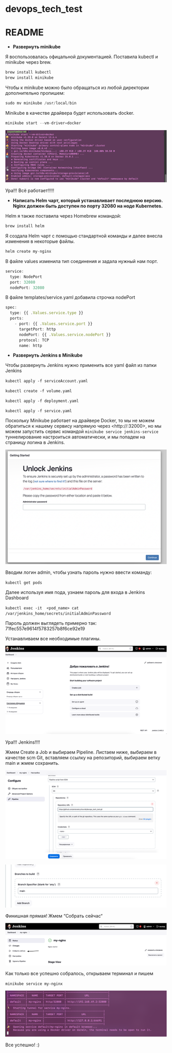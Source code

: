# devops_tech_test

# README

- **Развернуть minikube**

Я воспользовалась офицальной документацией. Поставила kubectl и minikube через brew.

```jsx
brew install kubectl
brew install minikube
```

Чтобы к minikube можно было обращаться из любой директории дополнительно пропишем:

```jsx
sudo mv minikube /usr/local/bin
```

Minikube в качестве драйвера будет использовать docker. 

```jsx
minikube start --vm-driver=docker
```

![Ура!!! Всё работает!!!!!](Screenshot_2024-04-27_at_10.53.49_AM.png)

Ура!!! Всё работает!!!!!

- **Написать Helm чарт, который устанавливает последнюю версию. Nginx должен быть доступен по порту 32080 на ноде Kubernetes.**

Helm я также поставила через Homebrew командой: 

```jsx
brew install helm
```

Я создала Helm чарт с помощью стандартной команды и далее внесла изменения в некоторые файлы.

```jsx
helm create my-nginx
```

 В файле values изменила тип соединения и задала нужный нам порт.

```jsx
service:
  type: NodePort
  port: 32080
  nodePort: 32080
```

В файле templates/service.yaml добавила строчка nodePort

```jsx
spec:
  type: {{ .Values.service.type }}
  ports:
    - port: {{ .Values.service.port }}
      targetPort: http
      nodePort: {{ .Values.service.nodePort }}
      protocol: TCP
      name: http
```

- **Развернуть Jenkins в Minikube**

Чтобы развернуть Jenkins нужно применить все yaml файл из папки Jenkins

`kubectl apply -f serviceAccount.yaml`

`kubectl create -f volume.yaml`

`kubectl apply -f deployment.yaml`

`kubectl apply -f service.yaml`

Поскольку Minikube работает на драйвере Docker, то мы не можем обратиться к нашему сервису напрямую через <http://<minikube-ip>:32000>, но мы можем запустить сервис командой `minikube service jenkins-service` туннелирование настроиться автоматически, и мы попадем на страницу логина в Jenkins. 

![Снимок экрана 2024-05-01 в 19.20.16.png](%25D0%25A1%25D0%25BD%25D0%25B8%25D0%25BC%25D0%25BE%25D0%25BA_%25D1%258D%25D0%25BA%25D1%2580%25D0%25B0%25D0%25BD%25D0%25B0_2024-05-01_%25D0%25B2_19.20.16.png)

Вводим логин admin, чтобы узнать пароль нужно ввести команду: 

`kubectl get pods` 

Далее используя имя пода, узнаем пароль для входа в Jenkins Dashboard

`kubectl exec -it  <pod_name> cat /var/jenkins_home/secrets/initialAdminPassword`

Пароль должен выглядеть примерно так: 71fec557e9614f5783257b8f6ce92e19

Устанавливаем все необходимые плагины.

![Ура!!! Jenkins!!!!](%25D0%25A1%25D0%25BD%25D0%25B8%25D0%25BC%25D0%25BE%25D0%25BA_%25D1%258D%25D0%25BA%25D1%2580%25D0%25B0%25D0%25BD%25D0%25B0_2024-05-01_%25D0%25B2_19.36.28.png)

Ура!!! Jenkins!!!!

Жмем Create a Job и выбираем Pipeline. Листаем ниже, выбираем в качестве scm  Git, вставляем ссылку на репозиторий, выбираем ветку main и жмем сохранить. 

![Снимок экрана 2024-05-01 в 19.38.32.png](2eda0a1b-4e79-48f5-8eea-1dcc6f6004c5.png)

![Снимок экрана 2024-05-01 в 21.07.04.png](%25D0%25A1%25D0%25BD%25D0%25B8%25D0%25BC%25D0%25BE%25D0%25BA_%25D1%258D%25D0%25BA%25D1%2580%25D0%25B0%25D0%25BD%25D0%25B0_2024-05-01_%25D0%25B2_21.07.04.png)

Финишная прямая! Жмем “Собрать сейчас“

![Снимок экрана 2024-05-01 в 21.08.16.png](%25D0%25A1%25D0%25BD%25D0%25B8%25D0%25BC%25D0%25BE%25D0%25BA_%25D1%258D%25D0%25BA%25D1%2580%25D0%25B0%25D0%25BD%25D0%25B0_2024-05-01_%25D0%25B2_21.08.16.png)

Как только все успешно собралось, открываем терминал и пишем 

`minikube service my-nginx`

![Снимок экрана 2024-05-01 в 21.14.43.png](%25D0%25A1%25D0%25BD%25D0%25B8%25D0%25BC%25D0%25BE%25D0%25BA_%25D1%258D%25D0%25BA%25D1%2580%25D0%25B0%25D0%25BD%25D0%25B0_2024-05-01_%25D0%25B2_21.14.43.png)

Все успешно! :)
